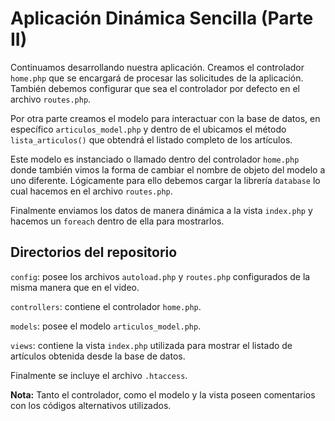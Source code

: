 # Aplicación Dinámica Sencilla (Parte II)

Continuamos desarrollando nuestra aplicación. Creamos el controlador `home.php` que se encargará de procesar las solicitudes de la aplicación. También debemos configurar que sea el controlador por defecto en el archivo `routes.php`.

Por otra parte creamos el modelo para interactuar con la base de datos, en específico `articulos_model.php` y dentro de el ubicamos el método `lista_articulos()` que obtendrá el listado completo de los artículos.

Este modelo es instanciado o llamado dentro del controlador `home.php` donde también vimos la forma de cambiar el nombre de objeto del modelo a uno diferente. Lógicamente para ello debemos cargar la librería `database` lo cual hacemos en el archivo `routes.php`.

Finalmente enviamos los datos de manera dinámica a la vista `index.php` y hacemos un `foreach` dentro de ella para mostrarlos.

## Directorios del repositorio

`config`: posee los archivos `autoload.php` y `routes.php` configurados de la misma manera que en el video.

`controllers`: contiene el controlador `home.php`.

`models`: posee el modelo `articulos_model.php`.

`views`: contiene la vista `index.php` utilizada para mostrar el listado de artículos obtenida desde la base de datos.

Finalmente se incluye el archivo `.htaccess`.

**Nota:** Tanto el controlador, como el modelo y la vista poseen comentarios con los códigos alternativos utilizados.